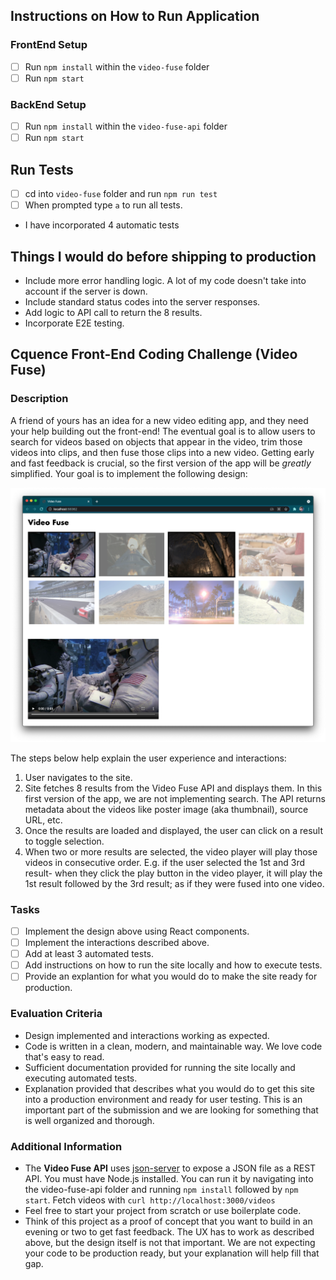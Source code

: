 ## Instructions on How to Run Application

### FrontEnd Setup

- [ ] Run `npm install` within the `video-fuse` folder
- [ ] Run `npm start`

### BackEnd Setup

- [ ] Run `npm install` within the `video-fuse-api` folder
- [ ] Run `npm start`

## Run Tests

- [ ] cd into `video-fuse` folder and run `npm run test`
- [ ] When prompted type `a` to run all tests.
- I have incorporated 4 automatic tests

## Things I would do before shipping to production

- Include more error handling logic. A lot of my code doesn't take into account if the server is down.
- Include standard status codes into the server responses.
- Add logic to API call to return the 8 results.
- Incorporate E2E testing.

## Cquence Front-End Coding Challenge (Video Fuse)

### Description

A friend of yours has an idea for a new video editing app, and they need your help building out the front-end! The eventual goal is to allow users to search for videos based on objects that appear in the video, trim those videos into clips, and then fuse those clips into a new video. Getting early and fast feedback is crucial, so the first version of the app will be _greatly_ simplified. Your goal is to implement the following design:

![video fuse](video-fuse.png)

The steps below help explain the user experience and interactions:

1. User navigates to the site.
2. Site fetches 8 results from the Video Fuse API and displays them. In this first version of the app, we are not implementing search. The API returns metadata about the videos like poster image (aka thumbnail), source URL, etc.
3. Once the results are loaded and displayed, the user can click on a result to toggle selection.
4. When two or more results are selected, the video player will play those videos in consecutive order. E.g. if the user selected the 1st and 3rd result- when they click the play button in the video player, it will play the 1st result followed by the 3rd result; as if they were fused into one video.

### Tasks

- [ ] Implement the design above using React components.
- [ ] Implement the interactions described above.
- [ ] Add at least 3 automated tests.
- [ ] Add instructions on how to run the site locally and how to execute tests.
- [ ] Provide an explantion for what you would do to make the site ready for production.

### Evaluation Criteria

- Design implemented and interactions working as expected.
- Code is written in a clean, modern, and maintainable way. We love code that's easy to read.
- Sufficient documentation provided for running the site locally and executing automated tests.
- Explanation provided that describes what you would do to get this site into a production environment and ready for user testing. This is an important part of the submission and we are looking for something that is well organized and thorough.

### Additional Information

- The **Video Fuse API** uses [json-server](https://github.com/typicode/json-server) to expose a JSON file as a REST API. You must have Node.js installed. You can run it by navigating into the video-fuse-api folder and running `npm install` followed by `npm start`. Fetch videos with `curl http://localhost:3000/videos`
- Feel free to start your project from scratch or use boilerplate code.
- Think of this project as a proof of concept that you want to build in an evening or two to get fast feedback. The UX has to work as described above, but the design itself is not that important. We are not expecting your code to be production ready, but your explanation will help fill that gap.

